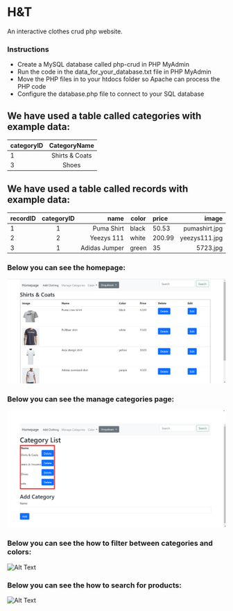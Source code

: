 # H&T
An interactive clothes crud php website.
### Instructions
* Create a MySQL database called php-crud in PHP MyAdmin
* Run the code in the data_for_your_database.txt file in PHP MyAdmin
* Move the PHP files in to your htdocs folder so Apache can process the PHP code
* Configure the database.php file to connect to your SQL database


## We have used a table called categories with example data:
| categoryID   | CategoryName   |       
| -------------|:-------------: | 
| 1            | Shirts & Coats | 
| 3            | Shoes          |  


## We have used a table called records with example data:
| recordID | categoryID    | name            | color    | price    | image           |
| ---------|:-------------:| ---------------:| -------- |:---------| ---------------:|
| 1        | 1             | Puma Shirt      | black    | 50.53    | pumashirt.jpg   |
| 2        | 2             | Yeezys 111      | white    | 200.99   |   yeezys111.jpg |
| 3        | 1             | Adidas Jumper   | green    | 35       |    5723.jpg     |

### Below you can see the homepage:
![Alt text](https://github.com/JohnTayag/john_tayag_ca2/blob/main/images/homepage.png)

### Below you can see the manage categories page:
![Alt text](https://github.com/JohnTayag/john_tayag_ca2/blob/main/images/categoryList.png)

### Below you can see the how to filter between categories and colors:
![Alt Text](https://github.com/JohnTayag/john_tayag_ca2/blob/main/images/dropdown-filter.gif)

### Below you can see the how to search for products:
![Alt Text](https://github.com/JohnTayag/john_tayag_ca2/blob/main/images/search.gif)



